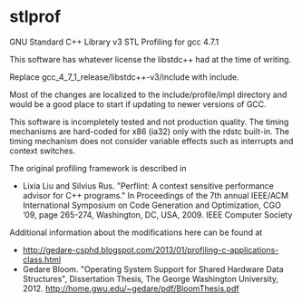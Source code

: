stlprof
=======

GNU Standard C++ Library v3 STL Profiling for gcc 4.7.1

This software has whatever license the libstdc++ had at the time of writing.

Replace gcc_4_7_1_release/libstdc++-v3/include with include.

Most of the changes are localized to the include/profile/impl directory
and would be a good place to start if updating to newer versions of GCC.

This software is incompletely tested and not production quality. The timing
mechanisms are hard-coded for x86 (ia32) only with the rdstc built-in.
The timing mechanism does not consider variable effects such as interrupts and
context switches.

The original profiling framework is described in
* Lixia Liu and Silvius Rus. "Perflint: A context sensitive performance advisor
  for C++ programs." In Proceedings of the 7th annual IEEE/ACM International
  Symposium on Code Generation and Optimization, CGO ’09, page 265-274,
  Washington, DC, USA, 2009. IEEE Computer Society

Additional information about the modifications here can be found at
* http://gedare-csphd.blogspot.com/2013/01/profiling-c-applications-class.html
* Gedare Bloom. "Operating System Support for Shared Hardware Data Structures",
  Dissertation Thesis, The George Washington University, 2012.
  http://home.gwu.edu/~gedare/pdf/BloomThesis.pdf

